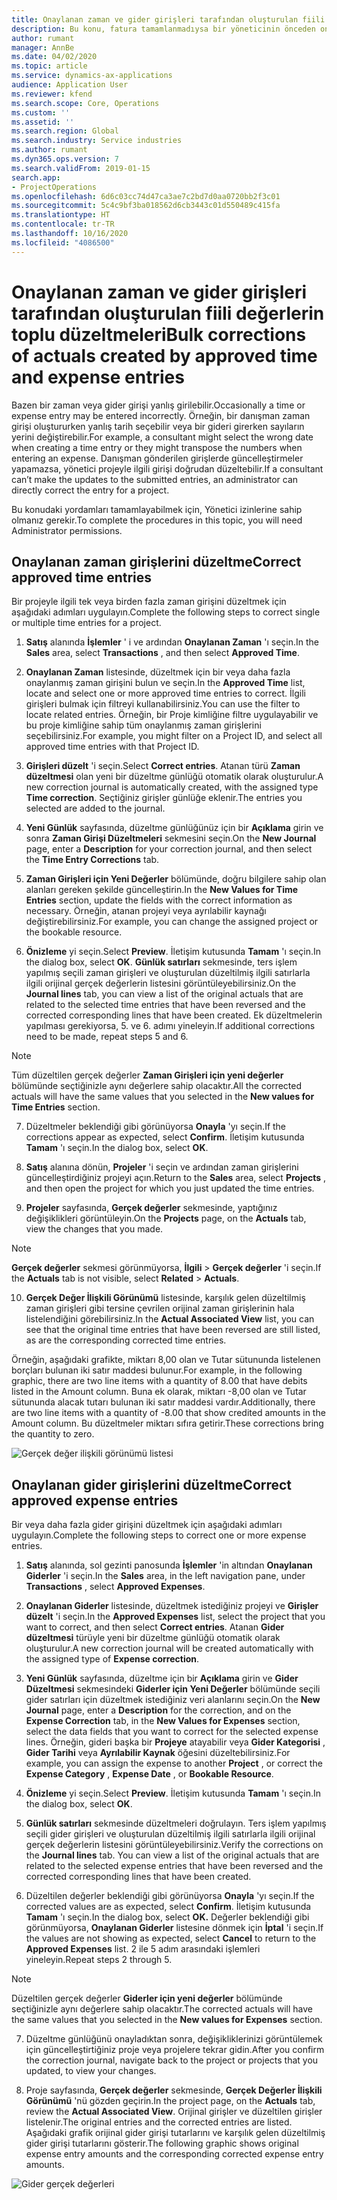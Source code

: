 ```yaml
---
title: Onaylanan zaman ve gider girişleri tarafından oluşturulan fiili değerlerin toplu düzeltmeleri
description: Bu konu, fatura tamamlanmadıysa bir yöneticinin önceden onaylanmış zaman veya gider girişlerinde nasıl tek veya toplu düzeltmeler yapabileceğini açıklar.
author: rumant
manager: AnnBe
ms.date: 04/02/2020
ms.topic: article
ms.service: dynamics-ax-applications
audience: Application User
ms.reviewer: kfend
ms.search.scope: Core, Operations
ms.custom: ''
ms.assetid: ''
ms.search.region: Global
ms.search.industry: Service industries
ms.author: rumant
ms.dyn365.ops.version: 7
ms.search.validFrom: 2019-01-15
search.app:
- ProjectOperations
ms.openlocfilehash: 6d6c03cc74d47ca3ae7c2bd7d0aa0720bb2f3c01
ms.sourcegitcommit: 5c4c9bf3ba018562d6cb3443c01d550489c415fa
ms.translationtype: HT
ms.contentlocale: tr-TR
ms.lasthandoff: 10/16/2020
ms.locfileid: "4086500"
---
```

# <a name="bulk-corrections-of-actuals-created-by-approved-time-and-expense-entries"></a><span data-ttu-id="a25d8-103">Onaylanan zaman ve gider girişleri tarafından oluşturulan fiili değerlerin toplu düzeltmeleri</span><span class="sxs-lookup"><span data-stu-id="a25d8-103">Bulk corrections of actuals created by approved time and expense entries</span></span>

<span data-ttu-id="a25d8-104">Bazen bir zaman veya gider girişi yanlış girilebilir.</span><span class="sxs-lookup"><span data-stu-id="a25d8-104">Occasionally a time or expense entry may be entered incorrectly.</span></span> <span data-ttu-id="a25d8-105">Örneğin, bir danışman zaman girişi oluştururken yanlış tarih seçebilir veya bir gideri girerken sayıların yerini değiştirebilir.</span><span class="sxs-lookup"><span data-stu-id="a25d8-105">For example, a consultant might select the wrong date when creating a time entry or they might transpose the numbers when entering an expense.</span></span> <span data-ttu-id="a25d8-106">Danışman gönderilen girişlerde güncelleştirmeler yapamazsa, yönetici projeyle ilgili girişi doğrudan düzeltebilir.</span><span class="sxs-lookup"><span data-stu-id="a25d8-106">If a consultant can’t make the updates to the submitted entries, an administrator can directly correct the entry for a project.</span></span>

<span data-ttu-id="a25d8-107">Bu konudaki yordamları tamamlayabilmek için, Yönetici izinlerine sahip olmanız gerekir.</span><span class="sxs-lookup"><span data-stu-id="a25d8-107">To complete the procedures in this topic, you will need Administrator permissions.</span></span>

## <a name="correct-approved-time-entries"></a><span data-ttu-id="a25d8-108">Onaylanan zaman girişlerini düzeltme</span><span class="sxs-lookup"><span data-stu-id="a25d8-108">Correct approved time entries</span></span>     

<span data-ttu-id="a25d8-109">Bir projeyle ilgili tek veya birden fazla zaman girişini düzeltmek için aşağıdaki adımları uygulayın.</span><span class="sxs-lookup"><span data-stu-id="a25d8-109">Complete the following steps to correct single or multiple time entries for a project.</span></span>

1. <span data-ttu-id="a25d8-110">**Satış** alanında **İşlemler** ' i ve ardından **Onaylanan Zaman** 'ı seçin.</span><span class="sxs-lookup"><span data-stu-id="a25d8-110">In the **Sales** area, select **Transactions** , and then select **Approved Time**.</span></span> 

2. <span data-ttu-id="a25d8-111">**Onaylanan Zaman** listesinde, düzeltmek için bir veya daha fazla onaylanmış zaman girişini bulun ve seçin.</span><span class="sxs-lookup"><span data-stu-id="a25d8-111">In the **Approved Time** list, locate and select one or more approved time entries to correct.</span></span> <span data-ttu-id="a25d8-112">İlgili girişleri bulmak için filtreyi kullanabilirsiniz.</span><span class="sxs-lookup"><span data-stu-id="a25d8-112">You can use the filter to locate related entries.</span></span> <span data-ttu-id="a25d8-113">Örneğin, bir Proje kimliğine filtre uygulayabilir ve bu proje kimliğine sahip tüm onaylanmış zaman girişlerini seçebilirsiniz.</span><span class="sxs-lookup"><span data-stu-id="a25d8-113">For example, you might filter on a Project ID, and select all approved time entries with that Project ID.</span></span>

3. <span data-ttu-id="a25d8-114">**Girişleri düzelt** 'i seçin.</span><span class="sxs-lookup"><span data-stu-id="a25d8-114">Select **Correct entries**.</span></span> <span data-ttu-id="a25d8-115">Atanan türü **Zaman düzeltmesi** olan yeni bir düzeltme günlüğü otomatik olarak oluşturulur.</span><span class="sxs-lookup"><span data-stu-id="a25d8-115">A new correction journal is automatically created, with the assigned type **Time correction**.</span></span> <span data-ttu-id="a25d8-116">Seçtiğiniz girişler günlüğe eklenir.</span><span class="sxs-lookup"><span data-stu-id="a25d8-116">The entries you selected are added to the journal.</span></span> 

4. <span data-ttu-id="a25d8-117">**Yeni Günlük** sayfasında, düzeltme günlüğünüz için bir **Açıklama** girin ve sonra **Zaman Girişi Düzeltmeleri** sekmesini seçin.</span><span class="sxs-lookup"><span data-stu-id="a25d8-117">On the **New Journal** page, enter a **Description** for your correction journal, and then select the **Time Entry Corrections** tab.</span></span>  
5. <span data-ttu-id="a25d8-118">**Zaman Girişleri için Yeni Değerler** bölümünde, doğru bilgilere sahip olan alanları gereken şekilde güncelleştirin.</span><span class="sxs-lookup"><span data-stu-id="a25d8-118">In the **New Values for Time Entries** section, update the fields with the correct information as necessary.</span></span> <span data-ttu-id="a25d8-119">Örneğin, atanan projeyi veya ayrılabilir kaynağı değiştirebilirsiniz.</span><span class="sxs-lookup"><span data-stu-id="a25d8-119">For example, you can change the assigned project or the bookable resource.</span></span>

6. <span data-ttu-id="a25d8-120">**Önizleme** yi seçin.</span><span class="sxs-lookup"><span data-stu-id="a25d8-120">Select **Preview**.</span></span> <span data-ttu-id="a25d8-121">İletişim kutusunda **Tamam** 'ı seçin.</span><span class="sxs-lookup"><span data-stu-id="a25d8-121">In the dialog box, select **OK**.</span></span> <span data-ttu-id="a25d8-122">**Günlük satırları** sekmesinde, ters işlem yapılmış seçili zaman girişleri ve oluşturulan düzeltilmiş ilgili satırlarla ilgili orijinal gerçek değerlerin listesini görüntüleyebilirsiniz.</span><span class="sxs-lookup"><span data-stu-id="a25d8-122">On the **Journal lines** tab, you can view a list of the original actuals that are related to the selected time entries that have been reversed and the corrected corresponding lines that have been created.</span></span> <span data-ttu-id="a25d8-123">Ek düzeltmelerin yapılması gerekiyorsa, 5. ve 6. adımı yineleyin.</span><span class="sxs-lookup"><span data-stu-id="a25d8-123">If additional corrections need to be made, repeat steps 5 and 6.</span></span> 

> [!NOTE]
> <span data-ttu-id="a25d8-124">Tüm düzeltilen gerçek değerler **Zaman Girişleri için yeni değerler** bölümünde seçtiğinizle aynı değerlere sahip olacaktır.</span><span class="sxs-lookup"><span data-stu-id="a25d8-124">All the corrected actuals will have the same values that you selected in the **New values for Time Entries** section.</span></span>

7. <span data-ttu-id="a25d8-125">Düzeltmeler beklendiği gibi görünüyorsa **Onayla** 'yı seçin.</span><span class="sxs-lookup"><span data-stu-id="a25d8-125">If the corrections appear as expected, select **Confirm**.</span></span> <span data-ttu-id="a25d8-126">İletişim kutusunda **Tamam** 'ı seçin.</span><span class="sxs-lookup"><span data-stu-id="a25d8-126">In the dialog box, select **OK**.</span></span>

8. <span data-ttu-id="a25d8-127">**Satış** alanına dönün, **Projeler** 'i seçin ve ardından zaman girişlerini güncelleştirdiğiniz projeyi açın.</span><span class="sxs-lookup"><span data-stu-id="a25d8-127">Return to the **Sales** area, select **Projects** , and then open the project for which you just updated the time entries.</span></span> 

9. <span data-ttu-id="a25d8-128">**Projeler** sayfasında, **Gerçek değerler** sekmesinde, yaptığınız değişiklikleri görüntüleyin.</span><span class="sxs-lookup"><span data-stu-id="a25d8-128">On the **Projects** page, on the **Actuals** tab, view the changes that you made.</span></span> 

> [!NOTE]
> <span data-ttu-id="a25d8-129">**Gerçek değerler** sekmesi görünmüyorsa, **İlgili** > **Gerçek değerler** 'i seçin.</span><span class="sxs-lookup"><span data-stu-id="a25d8-129">If the **Actuals** tab is not visible, select **Related** > **Actuals**.</span></span>  

10. <span data-ttu-id="a25d8-130">**Gerçek Değer İlişkili Görünümü** listesinde, karşılık gelen düzeltilmiş zaman girişleri gibi tersine çevrilen orijinal zaman girişlerinin hala listelendiğini görebilirsiniz.</span><span class="sxs-lookup"><span data-stu-id="a25d8-130">In the **Actual Associated View** list, you can see that the original time entries that have been reversed are still listed, as are the corresponding corrected time entries.</span></span> 

<span data-ttu-id="a25d8-131">Örneğin, aşağıdaki grafikte, miktarı 8,00 olan ve Tutar sütununda listelenen borçları bulunan iki satır maddesi bulunur.</span><span class="sxs-lookup"><span data-stu-id="a25d8-131">For example, in the following graphic, there are two line items with a quantity of 8.00 that have debits listed in the Amount column.</span></span> <span data-ttu-id="a25d8-132">Buna ek olarak, miktarı -8,00 olan ve Tutar sütununda alacak tutarı bulunan iki satır maddesi vardır.</span><span class="sxs-lookup"><span data-stu-id="a25d8-132">Additionally, there are two line items with a quantity of -8.00 that show credited amounts in the Amount column.</span></span> <span data-ttu-id="a25d8-133">Bu düzeltmeler miktarı sıfıra getirir.</span><span class="sxs-lookup"><span data-stu-id="a25d8-133">These corrections bring the quantity to zero.</span></span>

![Gerçek değer ilişkili görünümü listesi](https://github.com/MicrosoftDocs/dynamics-365-customer-engagement-pr/blob/bulk-corrections-actuals-created-by-approved-time-expense-entries.md/time-actuals.png)
 
## <a name="correct-approved-expense-entries"></a><span data-ttu-id="a25d8-135">Onaylanan gider girişlerini düzeltme</span><span class="sxs-lookup"><span data-stu-id="a25d8-135">Correct approved expense entries</span></span>

<span data-ttu-id="a25d8-136">Bir veya daha fazla gider girişini düzeltmek için aşağıdaki adımları uygulayın.</span><span class="sxs-lookup"><span data-stu-id="a25d8-136">Complete the following steps to correct one or more expense entries.</span></span> 

1. <span data-ttu-id="a25d8-137">**Satış** alanında, sol gezinti panosunda **İşlemler** 'in altından **Onaylanan Giderler** 'i seçin.</span><span class="sxs-lookup"><span data-stu-id="a25d8-137">In the **Sales** area, in the left navigation pane, under **Transactions** , select **Approved Expenses**.</span></span>

2. <span data-ttu-id="a25d8-138">**Onaylanan Giderler** listesinde, düzeltmek istediğiniz projeyi ve **Girişler düzelt** 'i seçin.</span><span class="sxs-lookup"><span data-stu-id="a25d8-138">In the **Approved Expenses** list, select the project that you want to correct, and then select **Correct entries**.</span></span> <span data-ttu-id="a25d8-139">Atanan **Gider düzeltmesi** türüyle yeni bir düzeltme günlüğü otomatik olarak oluşturulur.</span><span class="sxs-lookup"><span data-stu-id="a25d8-139">A new correction journal will be created automatically with the assigned type of **Expense correction**.</span></span> 

3. <span data-ttu-id="a25d8-140">**Yeni Günlük** sayfasında, düzeltme için bir **Açıklama** girin ve **Gider Düzeltmesi** sekmesindeki **Giderler için Yeni Değerler** bölümünde seçili gider satırları için düzeltmek istediğiniz veri alanlarını seçin.</span><span class="sxs-lookup"><span data-stu-id="a25d8-140">On the **New Journal** page, enter a **Description** for the correction, and on the **Expense Correction** tab, in the **New Values for Expenses** section, select the data fields that you want to correct for the selected expense lines.</span></span> <span data-ttu-id="a25d8-141">Örneğin, gideri başka bir **Projeye** atayabilir veya **Gider Kategorisi** , **Gider Tarihi** veya **Ayrılabilir Kaynak** öğesini düzeltebilirsiniz.</span><span class="sxs-lookup"><span data-stu-id="a25d8-141">For example, you can assign the expense to another **Project** , or correct the **Expense Category** , **Expense Date** , or **Bookable Resource**.</span></span>

4. <span data-ttu-id="a25d8-142">**Önizleme** yi seçin.</span><span class="sxs-lookup"><span data-stu-id="a25d8-142">Select **Preview**.</span></span> <span data-ttu-id="a25d8-143">İletişim kutusunda **Tamam** 'ı seçin.</span><span class="sxs-lookup"><span data-stu-id="a25d8-143">In the dialog box, select **OK**.</span></span> 

5. <span data-ttu-id="a25d8-144">**Günlük satırları** sekmesinde düzeltmeleri doğrulayın. Ters işlem yapılmış seçili gider girişleri ve oluşturulan düzeltilmiş ilgili satırlarla ilgili orijinal gerçek değerlerin listesini görüntüleyebilirsiniz.</span><span class="sxs-lookup"><span data-stu-id="a25d8-144">Verify the corrections on the **Journal lines** tab. You can view a list of the original actuals that are related to the selected expense entries that have been reversed and the corrected corresponding lines that have been created.</span></span>

6. <span data-ttu-id="a25d8-145">Düzeltilen değerler beklendiği gibi görünüyorsa **Onayla** 'yı seçin.</span><span class="sxs-lookup"><span data-stu-id="a25d8-145">If the corrected values are as expected, select **Confirm**.</span></span> <span data-ttu-id="a25d8-146">İletişim kutusunda **Tamam** 'ı seçin.</span><span class="sxs-lookup"><span data-stu-id="a25d8-146">In the dialog box, select **OK.**</span></span> <span data-ttu-id="a25d8-147">Değerler beklendiği gibi görünmüyorsa, **Onaylanan Giderler** listesine dönmek için **İptal** 'i seçin.</span><span class="sxs-lookup"><span data-stu-id="a25d8-147">If the values are not showing as expected, select **Cancel** to return to the **Approved Expenses** list.</span></span> <span data-ttu-id="a25d8-148">2 ile 5 adım arasındaki işlemleri yineleyin.</span><span class="sxs-lookup"><span data-stu-id="a25d8-148">Repeat steps 2 through 5.</span></span> 

> [!NOTE]
> <span data-ttu-id="a25d8-149">Düzeltilen gerçek değerler **Giderler için yeni değerler** bölümünde seçtiğinizle aynı değerlere sahip olacaktır.</span><span class="sxs-lookup"><span data-stu-id="a25d8-149">The corrected actuals will have the same values that you selected in the **New values for Expenses** section.</span></span>

7. <span data-ttu-id="a25d8-150">Düzeltme günlüğünü onayladıktan sonra, değişikliklerinizi görüntülemek için güncelleştirtiğiniz proje veya projelere tekrar gidin.</span><span class="sxs-lookup"><span data-stu-id="a25d8-150">After you confirm the correction journal, navigate back to the project or projects that you updated, to view your changes.</span></span>  

8. <span data-ttu-id="a25d8-151">Proje sayfasında, **Gerçek değerler** sekmesinde, **Gerçek Değerler İlişkili Görünümü** 'nü gözden geçirin.</span><span class="sxs-lookup"><span data-stu-id="a25d8-151">In the project page, on the **Actuals** tab, review the **Actual Associated View**.</span></span> <span data-ttu-id="a25d8-152">Orijinal girişler ve düzeltilen girişler listelenir.</span><span class="sxs-lookup"><span data-stu-id="a25d8-152">The original entries and the corrected entries are listed.</span></span> <span data-ttu-id="a25d8-153">Aşağıdaki grafik orijinal gider girişi tutarlarını ve karşılık gelen düzeltilmiş gider girişi tutarlarını gösterir.</span><span class="sxs-lookup"><span data-stu-id="a25d8-153">The following graphic shows original expense entry amounts and the corresponding corrected expense entry amounts.</span></span> 

![Gider gerçek değerleri](https://user-images.githubusercontent.com/60806505/77122219-4cd52900-69fa-11ea-8349-ccd2ffebf640.png)
